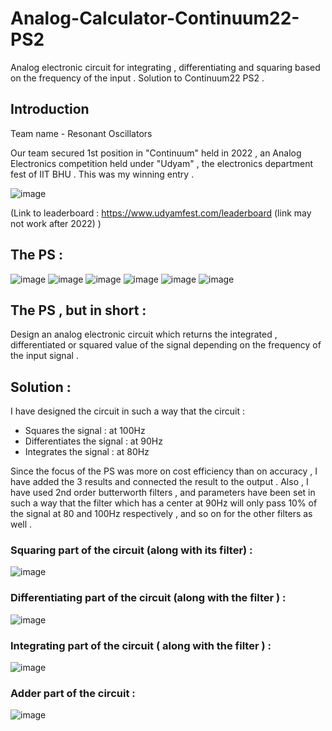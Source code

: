 # Analog-Calculator-Continuum22-PS2
Analog electronic circuit for integrating , differentiating and squaring based on the frequency of the input . Solution to Continuum22 PS2 .

## Introduction 

Team name - Resonant Oscillators 

Our team secured 1st position in "Continuum" held in 2022 , an Analog Electronics competition held under "Udyam" , the electronics department fest of IIT BHU .
This was my winning entry .

![image](https://user-images.githubusercontent.com/86561124/163708056-5bc43afa-dd44-4274-bdef-5a0aa373d5de.png)

(Link to leaderboard : https://www.udyamfest.com/leaderboard (link may not work after 2022) ) 

## The PS :

![image](https://user-images.githubusercontent.com/86561124/163708180-5aa7e538-57bf-4b73-a558-55436b97d8b5.png)
![image](https://user-images.githubusercontent.com/86561124/163708186-6db7396d-d99b-429f-b8ec-152e2435bd65.png)
![image](https://user-images.githubusercontent.com/86561124/163708192-9fb8e814-70ed-4ea8-bd89-fdab87fd80bc.png)
![image](https://user-images.githubusercontent.com/86561124/163708195-b7f0d197-5b8c-4a46-9163-2f4075ca40de.png)
![image](https://user-images.githubusercontent.com/86561124/163708200-502b5463-bab2-41de-b54c-d3dbdb46f389.png)
![image](https://user-images.githubusercontent.com/86561124/163708204-8de88d8b-1543-44cc-b110-80832b44ac7f.png)

## The PS , but in short :

Design an analog electronic circuit which returns the integrated , differentiated or squared value of the signal depending on the frequency of the input signal .

## Solution :

I have designed the circuit in such a way that the circuit :

* Squares the signal : at 100Hz 
* Differentiates the signal : at 90Hz 
* Integrates the signal : at 80Hz 

Since the focus of the PS was more on cost efficiency than on accuracy , I have added the 3 results and connected the result to the output . Also , I have used 2nd order butterworth filters , and parameters have been set in such a way that the filter which has a center at 90Hz will only pass 10% of the signal at 80 and 100Hz respectively , and so on for the other filters as well . 

### Squaring part of the circuit (along with its filter) :

![image](https://user-images.githubusercontent.com/86561124/163708684-06cd5f66-dd72-4960-9eb6-9f3c1445321c.png)

### Differentiating part of the circuit (along with the filter ) :

![image](https://user-images.githubusercontent.com/86561124/163708727-71de1662-5c1a-4ac5-913e-0d16d3cb929d.png)

### Integrating part of the circuit ( along with the filter ) :

![image](https://user-images.githubusercontent.com/86561124/163708865-17df6de1-ff70-4b5d-b090-6d5e60c58e4c.png)

### Adder part of the circuit :

![image](https://user-images.githubusercontent.com/86561124/163708788-4f9c037c-945e-43d3-8650-cfbba30837b1.png)
